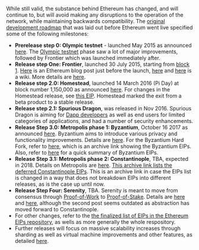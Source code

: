 While still valid, the substance behind Ethereum has changed, and will continue to, but will avoid making any disruptions to the operation of the network, while maintaining backwards compatibility. The [original development roadmap](https://blog.ethereum.org/2015/03/03/ethereum-launch-process/) that was laid out before Ethereum went live specified some of the following milestones:

* **Prerelease step 0: Olympic testnet** - launched May 2015 as announced [here](https://blog.ethereum.org/2015/05/09/olympic-frontier-pre-release/).  The [Olympic testnet](http://ethdocs.org/en/latest/introduction/olympic-testnet) phase saw a lot of major improvements, followed by Frontier which was launched immediately after. 
* **Release step One: Frontier**, launched 30 July 2015, starting from [block 1](https://etherscan.io/block/1). [Here](https://blog.ethereum.org/2015/07/27/final-steps/) is an Ethereum blog post just before the launch, [here](https://blog.ethereum.org/2015/05/02/the-end-of-the-beginning/) and [here](https://ethereum.gitbooks.io/frontier-guide/content/frontier.html) is a wiki. More details are [here](http://ethdocs.org/en/latest/introduction/history-of-ethereum.html#the-ethereum-frontier-launch).
* **Release step 2.0: Homestead**, launched 14 March 2016 (Pi Day) at block number 1,150,000 as announced [here](https://blog.ethereum.org/2016/02/29/homestead-release/). For changes in the Homestead release, see [this EIP](https://github.com/ethereum/EIPs/blob/master/EIPS/eip-2.md). Homestead marked the exit from a beta product to a stable release.
* **Release step 2.1: Spurious Dragon**, was released in Nov 2016. Spurious Dragon is aiming for [Dapp developers](https://github.com/ethereum/wiki/wiki/Dapp-Developer-Resources) as well as end users for limited categories of applications, and had a number of security enhancements.  
* **Release Step 3.0: Metropolis phase 1: Byzantium**, October 16 2017 as announced [here](https://blog.ethereum.org/2017/10/12/byzantium-hf-announcement/). Byzantium aims to introduce various privacy and functionality improvements. Details are [here](https://github.com/ethereum/EIPs#accepted-eips-planned-for-adoption-in-the-byzantium-metropolis-hard-fork). For the Byzantium Hard Fork, refer to [here](https://web.archive.org/web/20171026151615/https://github.com/ethereum/EIPs#accepted-eips-planned-for-adoption-in-the-byzantium-metropolis-hard-fork), which is an archive link showing the Byzantium EIPs. Also, refer to [here](https://github.com/ethereum/wiki/wiki/Byzantium-Hard-Fork-changes.md) for a quick summary of Byzantium EIPs. 
* **Release Step 3.1: Metropolis phase 2: Constantinople**, TBA, expected in 2018. Details on Metropolis are [here](https://github.com/ethereum/EIPs#deferred-eips-adoption-postponed-until-the-constantinople-metropolis-hard-fork). [This archive link lists the deferred Constantinople EIPs](https://web.archive.org/web/20180103233351/https://github.com/ethereum/EIPS#deferred-eips-adoption-postponed-until-the-constantinople-metropolis-hard-fork). This is an archive link in case the EIPs list is changed in a way that does not breakdown EIPs into different releases, as is the case up until now.
* **Release Step Four: Serenity**, TBA. Serenity is meant to move from consensus through [Proof-of-Work](https://github.com/ethereum/wiki/wiki/Ethash) to [Proof-of-Stake](https://github.com/ethereum/wiki/wiki/Proof-of-Stake-FAQ). Details are [here](https://blog.ethereum.org/2016/03/05/serenity-poc2/) and [here](https://blog.ethereum.org/2015/12/24/understanding-serenity-part-i-abstraction/), although the second post seems outdated as abstraction has moved forward to Constantinople.
* For other changes, refer to the [the finalized list of EIPs in the Ethereum EIPs repository](https://github.com/ethereum/EIPS#finalized-eips-standards-that-have-been-adopted), as wells as more generally the whole respository. 
* Further releases will focus on massive scalability increases through sharding as well as virtual machine improvements and other features, as detailed [here](https://github.com/ethereum/wiki/wiki/Wishlist).